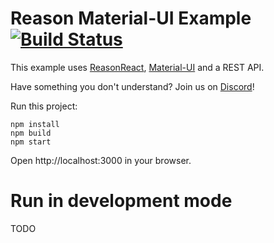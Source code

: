 # Reason Material-UI Example [![Build Status](https://travis-ci.org/shybyte/reason-material-ui-example.svg?branch=master)](https://travis-ci.org/shybyte/reason-material-ui-example)

This example uses [ReasonReact](https://github.com/reasonml/reason-react), [Material-UI](http://www.material-ui.com/) and a REST API.

Have something you don't understand? Join us on [Discord](https://discord.gg/reasonml)!

Run this project:

```
npm install
npm build
npm start
```

Open http://localhost:3000 in your browser.

# Run in development mode

TODO
